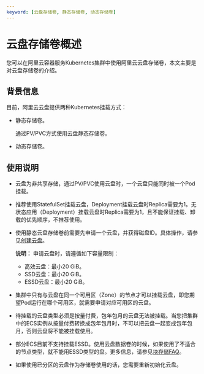 ```yaml
---
keyword: [云盘存储卷, 静态存储卷, 动态存储卷]
---
```


# 云盘存储卷概述

您可以在阿里云容器服务Kubernetes集群中使用阿里云云盘存储卷，本文主要是对云盘存储卷的介绍。

## 背景信息

目前，阿里云云盘提供两种Kubernetes挂载方式：

-   静态存储卷。

    通过PV/PVC方式使用云盘静态存储卷。

-   动态存储卷。

## 使用说明

-   云盘为非共享存储，通过PV/PVC使用云盘时，一个云盘只能同时被一个Pod挂载。
-   推荐使用StatefulSet挂载云盘，Deployment挂载云盘时Replica需要为1。无状态应用（Deployment）挂载云盘时Replica需要为1，且不能保证挂载、卸载的优先顺序，不推荐使用。
-   使用静态云盘存储卷前需要先申请一个云盘，并获得磁盘ID。具体操作，请参见[创建云盘](/cn.zh-CN/块存储/云盘基础操作/创建云盘/创建云盘.md)。

    **说明：** 申请云盘时，请遵循如下容量限制：

    -   高效云盘：最小20 GiB。
    -   SSD云盘：最小20 GiB。
    -   ESSD云盘：最小20 GiB。
-   集群中只有与云盘在同一个可用区（Zone）的节点才可以挂载云盘，即您期望Pod运行在哪个可用区，就需要申请对应可用区的云盘。
-   待挂载的云盘类型必须是按量付费，包年包月的云盘无法被挂载。当您把集群中的ECS实例从按量付费转换成包年包月时，不可以把云盘一起变成包年包月，否则云盘将不能被挂载使用。
-   部分ECS目前不支持挂载ESSD。使用云盘数据卷的时候，如果使用了不适合的节点类型，就不能用ESSD类型的盘。更多信息，请参见[块存储FAQ](/cn.zh-CN/块存储/块存储FAQ.md)。
-   如果使用已分区的云盘作为存储卷使用的话，您需要重新初始化云盘。

